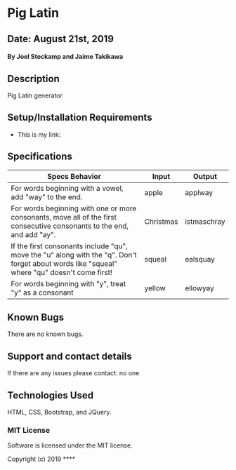 # Pig Latin

## Date: August 21st, 2019

#### By Joel Stockamp and Jaime Takikawa

## Description
Pig Latin generator


## Setup/Installation Requirements

* This is my link:

## Specifications

|Specs Behavior|Input|Output|
|-|-|-|
|For words beginning with a vowel, add "way" to the end.|apple|applway|
|For words beginning with one or more consonants, move all of the first consecutive consonants to the end, and add "ay".|Christmas|istmaschray|
|If the first consonants include "qu", move the "u" along with the "q". Don't forget about words like "squeal" where "qu" doesn't come first!|squeal|ealsquay|
|For words beginning with "y", treat "y" as a consonant|yellow|ellowyay|


## Known Bugs

There are no known bugs.

## Support and contact details

If there are any issues please contact: no one

## Technologies Used

HTML, CSS, Bootstrap, and JQuery.

### MIT License
Software is licensed under the MIT license.

Copyright (c) 2019 ****
